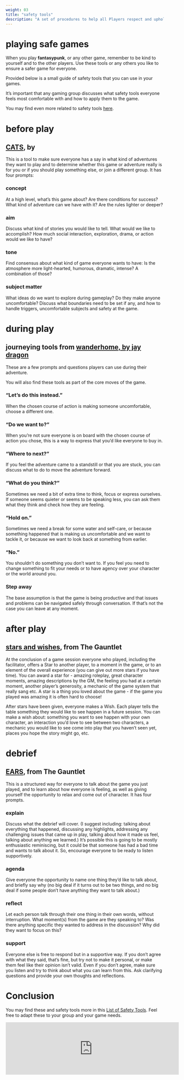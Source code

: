 ```yaml
---
weight: 03
title: "safety tools"
description: "A set of procedures to help all Players respect and uphold boundaries of respect and care."
---
```


# playing safe games

When you play **fantasypunk**, or any other game, remember to be kind to yourself and to the other players. Use these tools or any others you like to ensure a safer game for everyone.

Provided below is a small guide of safety tools that you can use in your games. 

It’s important that any gaming group discusses what safety tools everyone feels most comfortable with and how to apply them to the game.

You may find even more related to safety tools [here](https://itch.io/c/1655621/safety-tools-and-wellbeing-for-ttrpg).

# before play

## [CATS](https://200wordrpg.github.io/2016/supplement/2016/04/12/CATS.html), by

This is a tool to make sure everyone has a say in what kind of adventures they want to play and to determine whether this game or adventure really is for you or if you should play something else, or join a different group. It has four prompts:

### concept

At a high level, what’s this game about? Are there conditions for success? What kind of adventure can we have with it? Are the rules lighter or deeper?

### aim

Discuss what kind of stories you would like to tell. What would we like to accomplish? How much social interaction, exploration, drama, or action would we like to have?

### tone

Find consensus about what kind of game everyone wants to have: Is the atmosphere more light-hearted, humorous, dramatic, intense? A combination of those?

### subject matter

What ideas do we want to explore during gameplay? Do they make anyone uncomfortable? Discuss what boundaries need to be set if any, and how to handle triggers, uncomfortable subjects and safety at the game.

# during play

## journeying tools from [wanderhome, by jay dragon](https://possumcreekgames.itch.io/wanderhome)

These are a few prompts and questions players can use during their adventure.

You will also find these tools as part of the core moves of the game.

### “Let’s do this instead.”

When the chosen course of action is making someone uncomfortable, choose a different one.

### “Do we want to?”

When you’re not sure everyone is on board with the chosen course of action you chose, this is a way to express that you’d like everyone to buy in.

### “Where to next?”

If you feel the adventure came to a standstill or that you are stuck, you can discuss what to do to move the adventure forward.

### “What do you think?”

Sometimes we need a bit of extra time to think, focus or express ourselves. If someone seems quieter or seems to be speaking less, you can ask them what they think and check how they are feeling.

### “Hold on.”

Sometimes we need a break for some water and self-care, or because something happened that is making us uncomfortable and we want to tackle it, or because we want to look back at something from earlier.

### “No.”

You shouldn’t do something you don’t want to. If you feel you need to change something to fit your needs or to have agency over your character or the world around you.

### Step away

The base assumption is that the game is being productive and that issues and problems can be navigated safely through conversation. If that’s not the case you can leave at any moment.

# after play

## [stars and wishes](https://www.gauntlet-rpg.com/blog/stars-and-wishes), from The Gauntlet

At the conclusion of a game session everyone who played, including the facilitator, offers a Star to another player, to a moment in the game, or to an element of the overall experience (you can give out more stars if you have time). You can award a star for - amazing roleplay, great character moments, amazing descriptions by the GM, the feeling you had at a certain moment, another player’s generosity, a mechanic of the game system that really sang etc. A star is a thing you loved about the game - if the game you played was amazing it is often hard to choose!

After stars have been given, everyone makes a Wish. Each player tells the table something they would like to see happen in a future session. You can make a wish about: something you want to see happen with your own character, an interaction you’d love to see between two characters, a mechanic you would like to see come into play that you haven’t seen yet, places you hope the story might go, etc.

# debrief

## [EARS](https://blackarmada.com/tools-to-use-after-play/), from The Gauntlet

This is a structured way for everyone to talk about the game you just played, and to learn about how everyone is feeling, as well as giving yourself the opportunity to relax and come out of character. It has four prompts.

### explain

Discuss what the debrief will cover. (I suggest including: talking about everything that happened, discussing any highlights, addressing any challenging issues that came up in play, talking about how it made us feel, talking about anything we learned.) It’s possible this is going to be mostly enthusiastic reminiscing, but it could be that someone has had a bad time and wants to talk about it. So, encourage everyone to be ready to listen supportively.

### agenda

Give everyone the opportunity to name one thing they’d like to talk about, and briefly say why (no big deal if it turns out to be two things, and no big deal if some people don’t have anything they want to talk about.)

### reflect

Let each person talk through their one thing in their own words, without interruption. What moment(s) from the game are they speaking to? Was there anything specific they wanted to address in the discussion? Why did they want to focus on this?

### support

Everyone else is free to respond but in a supportive way. If you don’t agree with what they said, that’s fine, but try not to make it personal, or make them feel like their opinion isn’t valid. Even if you don’t agree, make sure you listen and try to think about what you can learn from this. Ask clarifying questions and provide your own thoughts and reflections.

# Conclusion

You may find these and safety tools more in this [List of Safety Tools](https://gabrielcaetano.itch.io/safety-tools-and-wellbeing-a-curated-list). Feel free to adapt these to your group and your game needs.

<iframe src="https://itch.io/embed/1087799" width="552" height="167" frameborder="0"><a href="https://thegiftofdice.itch.io/safety-tools-and-wellbeing-a-curated-list">Safety Tools and Wellbeing - A Curated List by TheGiftOfGabes</a></iframe>
